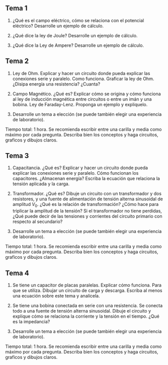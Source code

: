 ## Tema 1

1. ¿Qué es el campo eléctrico, cómo se relaciona con el potencial eléctrico? Desarrolle un ejemplo de cálculo.


2. ¿Qué dice la ley de Joule? Desarrolle un ejemplo de cálculo.


3. ¿Qué dice la Ley de Ampere? Desarrolle un ejemplo de cálculo.

## Tema 2

1. Ley de Ohm. Explicar y hacer un circuito donde pueda explicar las conexiones serie y paralelo. Como funciona. Graficar la ley de Ohm. ¿Disipa energía una resistencia? ¿Cuanta?


2. Campo Magnético. ¿Qué es? Explicar cómo se origina y cómo funciona al ley de inducción magnética entre circuitos o entre un imán y una bobina. Ley de Faraday-Lenz. Proponga un ejemplo y expliquelo. 


3. Desarrolle un tema a elección (se puede también elegir una experiencia de laboratorio).

Tiempo total: 1 hora.
Se recomienda escribir entre una carilla y media como máximo por cada pregunta. Describa bien los conceptos y haga circuitos, graficos y dibujos claros.

## Tema 3

1. Capacitancia. ¿Qué es? Explicar y hacer un circuito donde pueda explicar las conexiones serie y paralelo. Cómo funcionan los capacitores. ¿Almacenan energía? Escriba la ecuación que relaciona la tensión aplicada y la carga.


2. Transformador. ¿Qué es? Dibuje un circuito con un transformador y dos resistores, y una fuente de alimentación de tensión alterna sinusoidal de amplitud $V_0$. ¿Qué es la relación de transformación? ¿Cómo hace para triplicar la amplitud de la tensión? Si el transformador no tiene perdidas, ¿Qué puede decir de las tensiones y corrientes del circuito primario con respecto al secundario?


3. Desarrolle un tema a elección (se puede también elegir una experiencia de laboratorio).

Tiempo total: 1 hora.
Se recomienda escribir entre una carilla y media como máximo por cada pregunta. Describa bien los conceptos y haga circuitos, graficos y dibujos claros.

## Tema 4

1. Se tiene un capacitor de placas paralelas. Explicar cómo funciona. Para que se utiliza. Dibujar un circuito de carga y descarga. Escriba al menos una ecuación sobre este tema y analícela.


2. Se tiene una bobina conectada en serie con una resistencia. Se conecta todo a una fuente de tensión alterna sinusoidal. Dibuje el circuito y explique cómo se relaciona la corriente y la tensión en el tiempo. ¿Qué es la impedancia?


3. Desarrolle un tema a elección (se puede también elegir una experiencia de laboratorio).

Tiempo total: 1 hora.
Se recomienda escribir entre una carilla y media como máximo por cada pregunta. Describa bien los conceptos y haga circuitos, graficos y dibujos claros.
